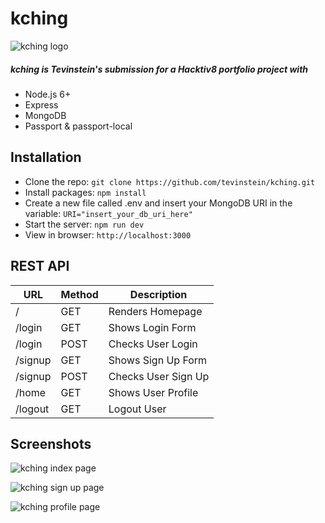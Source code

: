 # kching

![kching logo](http://i.imgur.com/0HV73sZ.png "kching logo")

##### kching is Tevinstein's submission for a Hacktiv8 portfolio project with
- Node.js 6+
- Express
- MongoDB
- Passport & passport-local

## Installation
- Clone the repo: `git clone https://github.com/tevinstein/kching.git`
- Install packages: `npm install`
- Create a new file called .env and insert your MongoDB URI in the variable: `URI="insert_your_db_uri_here"`
- Start the server: `npm run dev`
- View in browser: `http://localhost:3000`

## REST API
| URL     | Method | Description         |
|---------|--------|---------------------|
| /       | GET    | Renders Homepage    |
| /login  | GET    | Shows Login Form    |
| /login  | POST   | Checks User Login   |
| /signup | GET    | Shows Sign Up Form  |
| /signup | POST   | Checks User Sign Up |
| /home   | GET    | Shows User Profile  |
| /logout | GET    | Logout User         |

## Screenshots

![kching index page](http://i.imgur.com/eGJvHNu.png "kching index page")

![kching sign up page](http://i.imgur.com/ZeWWzjJ.png "kching sign up page")

![kching profile page](http://i.imgur.com/LmrUKY3.png "kching profile page")
